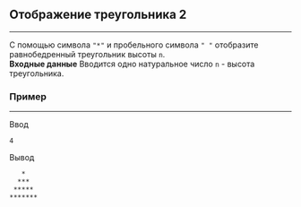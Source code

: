 ## Отображение треугольника 2
---
С помощью символа `"*"` и пробельного символа `" "` отобразите равнобедренный треугольник высоты `n`.  
**Входные данные**
Вводится одно натуральное число `n` - высота треугольника.
### Пример
---
Ввод
```
4
```
Вывод
```
   * 
  ***
 *****
*******
```